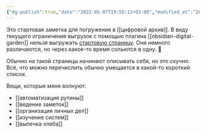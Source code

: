 ```yaml
---
{"dg-publish":true,"date":"2022-05-07T19:55:12+03:00","modified_at":"2022-05-31T21:25:41+03:00","permalink":"/kryshka/","dgHomeLink":false,"dgPassFrontmatter":true}
---
```



Это стартовая заметка для погружения в [[цифровой архив]]. В виду текущего ограничения выгрузок с помощью плагина [[obsidian-digital-garden]] нельзя выгружать [стартовую страницу](https://vanadium23.me/openbox/). Они немного различаются, но через какое-то время сольются в одну. 🙂

Обычно на такой страницы начинают описывать себя, но это скучно. Всё, что можно перечислить обычно умещается в какой-то короткий список.

Вещи, которые меня волнуют:
- [[автоматизация рутины]]
- [[ведение заметок]]
- [[организация личных дел]]
- [[изучение систем]]
- [[выпечка хлеба]]
